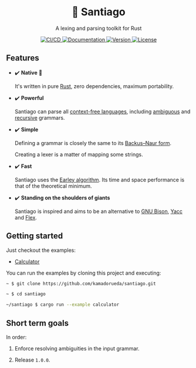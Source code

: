 <!--
SPDX-FileCopyrightText: 2022 Kevin Amado <kamadorueda@gmail.com>

SPDX-License-Identifier: GPL-3.0-only
-->

<h1 align="center">🐆 Santiago</h2>

<p align="center">A lexing and parsing toolkit for Rust</p>

<p align="center">
  <a href="https://buildkite.com/kamadorueda/santiago">
    <img
      alt="CI/CD"
      src="https://badge.buildkite.com/4b931515838b1cf833c90ef188b455f4fbb336f2b416fec20c.svg?branch=main"
    >
    </img>
  </a>
  <a href="https://docs.rs/santiago">
    <img
      alt="Documentation"
      src="https://img.shields.io/docsrs/santiago?color=brightgreen"
    >
    </img>
  </a>
  <a href="https://crates.io/crates/santiago">
    <img
      alt="Version"
      src="https://img.shields.io/crates/v/santiago?color=brightgreen"
    >
    </img>
  </a>
  <a href="https://spdx.org/licenses/GPL-3.0-only.html">
    <img
      alt="License"
      src="https://img.shields.io/crates/l/santiago?color=brightgreen"
    >
    </img>
  </a>
  <!-- <a href="https://crates.io/crates/santiago">
    <img
      alt="Downloads"
      src="https://img.shields.io/crates/d/santiago"
    >
    </img>
  </a> -->

</p>

## Features

- ✔️ **Native** 🦀

  It's written in pure [Rust](https://www.rust-lang.org/),
  zero dependencies, maximum portability.

- ✔️ **Powerful**

  Santiago can parse all [context-free languages](https://en.wikipedia.org/wiki/Context-free_grammar),
  including [ambiguous](https://en.wikipedia.org/wiki/Ambiguous_grammar)
  and [recursive](https://en.wikipedia.org/wiki/Recursive_grammar) grammars.

- ✔️ **Simple**

  Defining a grammar is closely the same to its
  [Backus–Naur form](https://en.wikipedia.org/wiki/Backus%E2%80%93Naur_form).

  Creating a lexer is a matter of mapping some strings.

- ✔️ **Fast**

  Santiago uses the [Earley algorithm](https://en.wikipedia.org/wiki/Earley_parser).
  Its time and space performance is that of the theoretical minimum.

- ✔️ **Standing on the shoulders of giants**

  Santiago is inspired and aims to be an alternative to
  [GNU Bison](https://en.wikipedia.org/wiki/GNU_Bison),
  [Yacc](https://en.wikipedia.org/wiki/Yacc) and
  [Flex](<https://en.wikipedia.org/wiki/Flex_(lexical_analyser_generator)>).

## Getting started

Just checkout the examples:

- [Calculator](./examples/calculator.rs)

You can run the examples by cloning this project and executing:

```sh
~ $ git clone https://github.com/kamadorueda/santiago.git

~ $ cd santiago

~/santiago $ cargo run --example calculator
```

## Short term goals

In order:

1. Enforce resolving ambiguities in the input grammar.

1. Release `1.0.0`.
